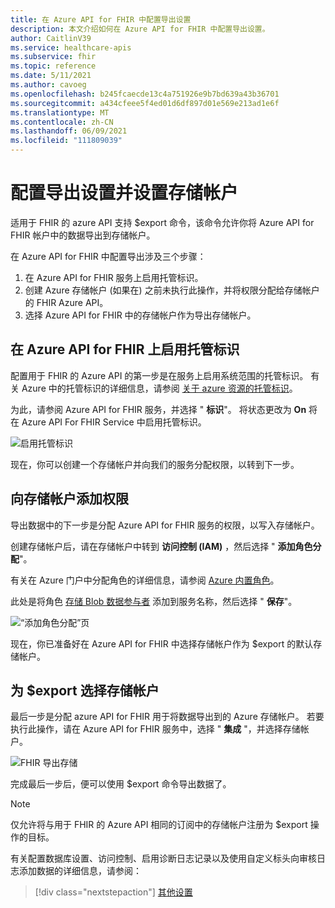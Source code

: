 ```yaml
---
title: 在 Azure API for FHIR 中配置导出设置
description: 本文介绍如何在 Azure API for FHIR 中配置导出设置。
author: CaitlinV39
ms.service: healthcare-apis
ms.subservice: fhir
ms.topic: reference
ms.date: 5/11/2021
ms.author: cavoeg
ms.openlocfilehash: b245fcaecde13c4a751926e9b7bd639a43b36701
ms.sourcegitcommit: a434cfeee5f4ed01d6df897d01e569e213ad1e6f
ms.translationtype: MT
ms.contentlocale: zh-CN
ms.lasthandoff: 06/09/2021
ms.locfileid: "111809039"
---
```

# <a name="configure-export-setting-and-set-up-the-storage-account"></a>配置导出设置并设置存储帐户

适用于 FHIR 的 azure API 支持 $export 命令，该命令允许你将 Azure API for FHIR 帐户中的数据导出到存储帐户。

在 Azure API for FHIR 中配置导出涉及三个步骤：

1. 在 Azure API for FHIR 服务上启用托管标识。
2. 创建 Azure 存储帐户 (如果在) 之前未执行此操作，并将权限分配给存储帐户的 FHIR Azure API。
3. 选择 Azure API for FHIR 中的存储帐户作为导出存储帐户。

## <a name="enabling-managed-identity-on-azure-api-for-fhir"></a>在 Azure API for FHIR 上启用托管标识

配置用于 FHIR 的 Azure API 的第一步是在服务上启用系统范围的托管标识。 有关 Azure 中的托管标识的详细信息，请参阅 [关于 azure 资源的托管标识](../../active-directory/managed-identities-azure-resources/overview.md)。

为此，请参阅 Azure API for FHIR 服务，并选择 " **标识**"。 将状态更改为 **On** 将在 Azure API For FHIR Service 中启用托管标识。

![启用托管标识](media/export-data/fhir-mi-enabled.png)

现在，你可以创建一个存储帐户并向我们的服务分配权限，以转到下一步。

## <a name="adding-permission-to-storage-account"></a>向存储帐户添加权限

导出数据中的下一步是分配 Azure API for FHIR 服务的权限，以写入存储帐户。

创建存储帐户后，请在存储帐户中转到 **访问控制 (IAM)** ，然后选择 " **添加角色分配**"。 

有关在 Azure 门户中分配角色的详细信息，请参阅 [Azure 内置角色](../../role-based-access-control/role-assignments-portal.md)。

此处是将角色 [存储 Blob 数据参与者](https://docs.microsoft.com/azure/role-based-access-control/built-in-roles#storage-blob-data-contributor) 添加到服务名称，然后选择 " **保存**"。

![“添加角色分配”页](../../../includes/role-based-access-control/media/add-role-assignment-page.png)

现在，你已准备好在 Azure API for FHIR 中选择存储帐户作为 $export 的默认存储帐户。

## <a name="selecting-the-storage-account-for-export"></a>为 $export 选择存储帐户

最后一步是分配 azure API for FHIR 用于将数据导出到的 Azure 存储帐户。 若要执行此操作，请在 Azure API for FHIR 服务中，选择 " **集成** "，并选择存储帐户。

![FHIR 导出存储](media/export-data/fhir-export-storage.png)

完成最后一步后，便可以使用 $export 命令导出数据了。

> [!Note]
> 仅允许将与用于 FHIR 的 Azure API 相同的订阅中的存储帐户注册为 $export 操作的目标。

有关配置数据库设置、访问控制、启用诊断日志记录以及使用自定义标头向审核日志添加数据的详细信息，请参阅：

>[!div class="nextstepaction"]
>[其他设置](azure-api-for-fhir-additional-settings.md)
